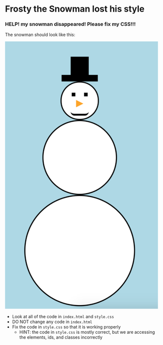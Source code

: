 # Frosty the Snowman lost his style

### HELP! my snowman disappeared! Please fix my CSS!!!

The snowman should look like this:

![snowman](/images/snowman.png)

* Look at all of the code in `index.html` and `style.css`
* DO NOT change any code in `index.html`
* Fix the code in `style.css` so that it is working properly
  * HINT: the code in `style.css` is mostly correct, but we are accessing the elements, ids, and classes incorrectly
